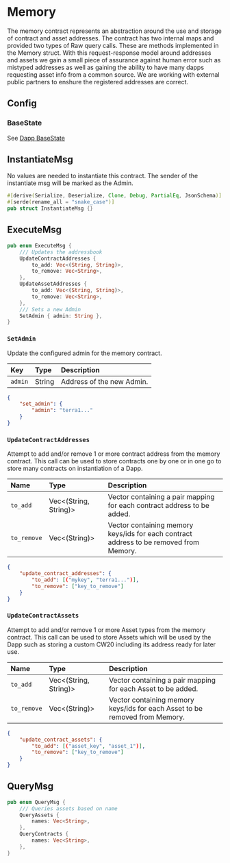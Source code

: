 # Memory 

The memory contract represents an abstraction around the use and storage of contract and asset addresses. The contract has two internal maps and provided two types of Raw query calls. 
These are methods implemented in the Memory struct. 
With this request-response model around addresses and assets we gain a small piece of assurance against human error such as mistyped addresses as well as gaining the ability to have many dapps requesting asset info from a common source. 
We are working with external public partners to enshure the registered addresses are correct.

## Config 

### BaseState

See [Dapp BaseState](../Dapp-Base/#basestate)

## InstantiateMsg

No values are needed to instantiate this contract. The sender of the instantiate msg will be marked as the Admin.

```rust
#[derive(Serialize, Deserialize, Clone, Debug, PartialEq, JsonSchema)]
#[serde(rename_all = "snake_case")]
pub struct InstantiateMsg {}
```

## ExecuteMsg

```rust
pub enum ExecuteMsg {
    /// Updates the addressbook
    UpdateContractAddresses {
        to_add: Vec<(String, String)>,
        to_remove: Vec<String>,
    },
    UpdateAssetAddresses {
        to_add: Vec<(String, String)>,
        to_remove: Vec<String>,
    },
    /// Sets a new Admin
    SetAdmin { admin: String },
}
```

### `SetAdmin`

Update the configured admin for the memory contract. 

| Key | Type | Description |
| :--- | :--- | :--- |
| `admin` | String | Address of the new Admin. |

```json 
{
    "set_admin": {
        "admin": "terra1..."
    }
}
```

### `UpdateContractAddresses`

Attempt to add and/or remove 1 or more contract address from the memory contract. This call can be used to store contracts one by one or in one go to store many contracts on instantiation of a Dapp.


| Name | Type | Description |
| :--- | :--- | :--- |
| `to_add` | Vec<(String, String)> | Vector containing a pair mapping for each contract address to be added. |
| `to_remove` | Vec<(String)> | Vector containing memory keys/ids for each contract address to be removed from Memory. |

```json
{
    "update_contract_addresses": {
        "to_add": [("mykey", "terra1...")],
        "to_remove": ["key_to_remove"]
    }
}
```

### `UpdateContractAssets`

Attempt to add and/or remove 1 or more Asset types from the memory contract. This call can be used to store Assets which will be used by the Dapp such as storing a custom CW20 including its address ready for later use.


| Name | Type | Description |
| :--- | :--- | :--- |
| `to_add` | Vec<(String, String)> | Vector containing a pair mapping for each Asset to be added. |
| `to_remove` | Vec<(String)> | Vector containing memory keys/ids for each Asset to be removed from Memory. |

```json
{
    "update_contract_assets": {
        "to_add": [("asset_key", "asset_1")],
        "to_remove": ["key_to_remove"]
    }
}
```

## QueryMsg

```rust
pub enum QueryMsg {
    /// Queries assets based on name
    QueryAssets {
        names: Vec<String>,
    },
    QueryContracts {
        names: Vec<String>,
    },
}
```